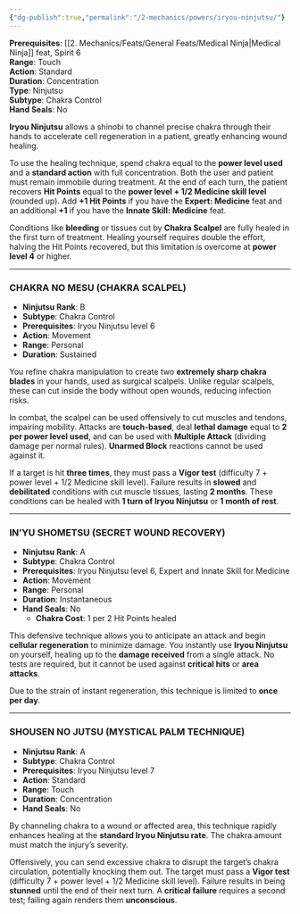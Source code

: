 ```yaml
---
{"dg-publish":true,"permalink":"/2-mechanics/powers/iryou-ninjutsu/"}
---
```


**Prerequisites**: [[2. Mechanics/Feats/General Feats/Medical Ninja\|Medical Ninja]] feat, Spirit 6  
**Range**: Touch  
**Action**: Standard  
**Duration**: Concentration  
**Type**: Ninjutsu  
**Subtype**: Chakra Control  
**Hand Seals**: No

**Iryou Ninjutsu** allows a shinobi to channel precise chakra through their hands to accelerate cell regeneration in a patient, greatly enhancing wound healing.

To use the healing technique, spend chakra equal to the **power level used** and a **standard action** with full concentration. Both the user and patient must remain immobile during treatment. At the end of each turn, the patient recovers **Hit Points** equal to the **power level + 1/2 Medicine skill level** (rounded up). Add **+1 Hit Points** if you have the **Expert: Medicine** feat and an additional **+1** if you have the **Innate Skill: Medicine** feat.

Conditions like **bleeding** or tissues cut by **Chakra Scalpel** are fully healed in the first turn of treatment. Healing yourself requires double the effort, halving the Hit Points recovered, but this limitation is overcome at **power level 4** or higher.

---

### CHAKRA NO MESU (CHAKRA SCALPEL)

- **Ninjutsu Rank**: B
- **Subtype**: Chakra Control
- **Prerequisites**: Iryou Ninjutsu level 6
- **Action**: Movement
- **Range**: Personal
- **Duration**: Sustained

You refine chakra manipulation to create two **extremely sharp chakra blades** in your hands, used as surgical scalpels. Unlike regular scalpels, these can cut inside the body without open wounds, reducing infection risks.

In combat, the scalpel can be used offensively to cut muscles and tendons, impairing mobility. Attacks are **touch-based**, deal **lethal damage** equal to **2 per power level used**, and can be used with **Multiple Attack** (dividing damage per normal rules). **Unarmed Block** reactions cannot be used against it.

If a target is hit **three times**, they must pass a **Vigor test** (difficulty 7 + power level + 1/2 Medicine skill level). Failure results in **slowed** and **debilitated** conditions with cut muscle tissues, lasting **2 months**. These conditions can be healed with **1 turn of Iryou Ninjutsu** or **1 month of rest**.

---

### IN’YU SHOMETSU (SECRET WOUND RECOVERY)

- **Ninjutsu Rank**: A
- **Subtype**: Chakra Control
- **Prerequisites**: Iryou Ninjutsu level 6, Expert and Innate Skill for Medicine
- **Action**: Movement
- **Range**: Personal
- **Duration**: Instantaneous
- **Hand Seals**: No
	- **Chakra Cost**: 1 per 2 Hit Points healed

This defensive technique allows you to anticipate an attack and begin **cellular regeneration** to minimize damage. You instantly use **Iryou Ninjutsu** on yourself, healing up to the **damage received** from a single attack. No tests are required, but it cannot be used against **critical hits** or **area attacks**.

Due to the strain of instant regeneration, this technique is limited to **once per day**.

---

### SHOUSEN NO JUTSU (MYSTICAL PALM TECHNIQUE)

- **Ninjutsu Rank**: A
- **Subtype**: Chakra Control
- **Prerequisites**: Iryou Ninjutsu level 7
- **Action**: Standard
- **Range**: Touch
- **Duration**: Concentration
- **Hand Seals**: No

By channeling chakra to a wound or affected area, this technique rapidly enhances healing at the **standard Iryou Ninjutsu rate**. The chakra amount must match the injury’s severity.

Offensively, you can send excessive chakra to disrupt the target’s chakra circulation, potentially knocking them out. The target must pass a **Vigor test** (difficulty 7 + power level + 1/2 Medicine skill level). Failure results in being **stunned** until the end of their next turn. A **critical failure** requires a second test; failing again renders them **unconscious**.